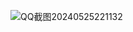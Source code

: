 ![QQ截图20240525221132](https://github.com/1250890838/BeliefMusicPlayer/assets/57135698/9f89459d-e3dd-47d8-8263-956794ad4ac0)
